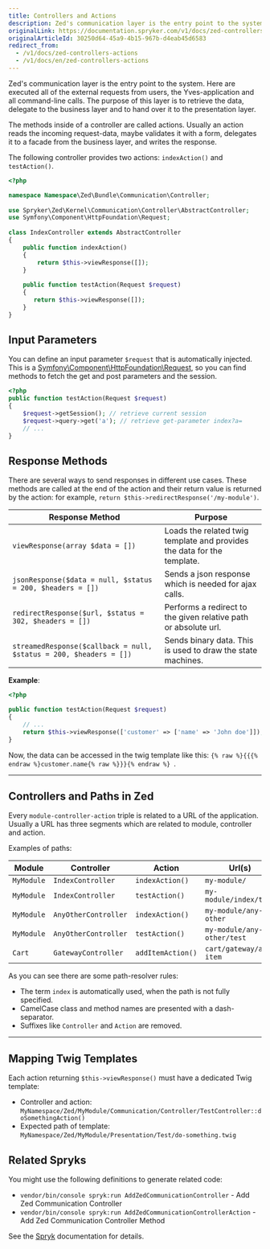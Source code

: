 ```yaml
---
title: Controllers and Actions
description: Zed's communication layer is the entry point to the system. Here are executed all of the external requests from users, the Yves-application and all command-line calls. The purpose of this layer is to retrieve the data, delegate to the business layer and to handover it to the presentation layer.
originalLink: https://documentation.spryker.com/v1/docs/zed-controllers-actions
originalArticleId: 30250d64-45a9-4b15-967b-d4eab45d6583
redirect_from:
  - /v1/docs/zed-controllers-actions
  - /v1/docs/en/zed-controllers-actions
---
```


Zed's communication layer is the entry point to the system. Here are executed all of the external requests from users, the Yves-application and all command-line calls. The purpose of this layer is to retrieve the data, delegate to the business layer and to hand over it to the presentation layer.

The methods inside of a controller are called actions. Usually an action reads the incoming request-data, maybe validates it with a form, delegates it to a facade from the business layer, and writes the response.

The following controller provides two actions: `indexAction()` and `testAction()`.

```php
<?php

namespace Namespace\Zed\Bundle\Communication\Controller;
 
use Spryker\Zed\Kernel\Communication\Controller\AbstractController;
use Symfony\Component\HttpFoundation\Request;
 
class IndexController extends AbstractController
{
    public function indexAction()
    {
        return $this->viewResponse([]);
    }
 
    public function testAction(Request $request)
    {
       return $this->viewResponse([]);
    }
}
```

## Input Parameters

You can define an input parameter `$request` that is automatically injected. This is a [Symfony\Component\HttpFoundation\Request](http://api.symfony.com/2.3/Symfony/Component/HttpFoundation/Request.html), so you can find methods to fetch the get and post parameters and the session.

```php
<?php
public function testAction(Request $request)
{
    $request->getSession(); // retrieve current session
    $request->query->get('a'); // retrieve get-parameter index?a=
    // ...
}
```

## Response Methods

There are several ways to send responses in different use cases. These methods are called at the end of the action and their return value is returned by the action: for example, `return $this->redirectResponse('/my-module')`.

| Response Method | Purpose |
| --- | --- |
|  `viewResponse(array $data = [])` | Loads the related twig template and provides the data for the template. |
| `jsonResponse($data = null, $status = 200, $headers = [])` | Sends a json response which is needed for ajax calls. |
| `redirectResponse($url, $status = 302, $headers = [])` | Performs a redirect to the given relative path or absolute url. |
| `streamedResponse($callback = null, $status = 200, $headers = [])` | Sends binary data. This is used to draw the state machines. |

**Example**:
```php
<?php

public function testAction(Request $request)
{
    // ...
    return $this->viewResponse(['customer' => ['name' => 'John doe']]);
}
```

Now, the data can be accessed in the twig template like this: `{% raw %}{{{% endraw %}customer.name{% raw %}}}{% endraw %} `.

***

## Controllers and Paths in Zed

Every `module-controller-action` triple is related to a URL of the application. Usually a URL has three segments which are related to module, controller and action.

Examples of paths:

| Module | Controller | Action | Url(s) |
| --- | --- | --- | --- |
| `MyModule` | `IndexController` | `indexAction()` | `my-module/` |
| `MyModule` | `IndexController` | `testAction()` | `my-module/index/test` |
| `MyModule` | `AnyOtherController` | `indexAction()` | `my-module/any-other` |
| `MyModule` | `AnyOtherController` | `testAction()` | `my-module/any-other/test` |
| `Cart` | `GatewayController` | `addItemAction()` | `cart/gateway/add-item` |

As you can see there are some path-resolver rules:

* The term `index` is automatically used, when the path is not fully specified.
* CamelCase class and method names are presented with a dash-separator.
* Suffixes like `Controller` and `Action` are removed.

***

## Mapping Twig Templates

Each action returning `$this->viewResponse()` must have a dedicated Twig template:

* Controller and action:
`MyNamespace/Zed/MyModule/Communication/Controller/TestController::doSomethingAction()`
* Expected path of template:
`MyNamespace/Zed/MyModule/Presentation/Test/do-something.twig`

## Related Spryks

You might use the following definitions to generate related code:

* `vendor/bin/console spryk:run AddZedCommunicationController` - Add Zed Communication Controller
* `vendor/bin/console spryk:run AddZedCommunicationControllerAction` - Add Zed Communication Controller Method

See the [Spryk](https://documentation.spryker.com/v1/docs/spryk) documentation for details.
